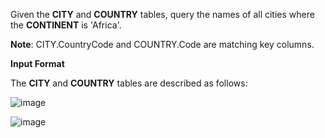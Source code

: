 Given the **CITY** and **COUNTRY** tables, query the names of all cities where the **CONTINENT** is 'Africa'.

**Note**: CITY.CountryCode and COUNTRY.Code are matching key columns.

**Input Format**

The **CITY** and **COUNTRY** tables are described as follows:

![image](https://s3.amazonaws.com/hr-challenge-images/8137/1449729804-f21d187d0f-CITY.jpg)

![image](https://s3.amazonaws.com/hr-challenge-images/8342/1449769013-e54ce90480-Country.jpg)

